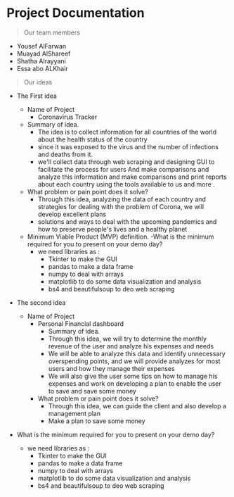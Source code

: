 # Project Documentation
> Our team members
- Yousef AlFarwan 
- Muayad AlShareef
- Shatha Alrayyani
- Essa abo ALKhair

> Our ideas  
- The First idea 
  - Name of Project
    - Coronavirus Tracker
  - Summary of idea.
    - The idea is to collect information for all countries of the world about the health status of the country
    - since it was exposed to the virus and the number of infections and deaths from it.
    - we'll collect data through web scraping and designing GUI to facilitate the process for users
      And make comparisons and analyze this information and make comparisons and print reports about each country using the tools available to us and more .
  - What problem or pain point does it solve? 
    - Through this idea, analyzing the data of each country and strategies for dealing with the problem of Corona, we will develop excellent plans
    - solutions and ways to deal with the upcoming pandemics and how to preserve people's lives and a healthy planet
  - Minimum Viable Product (MVP) definition.
  -What is the minimum required for you to present on your demo day?
    - we need libraries as :
      - Tkinter to make the GUI 
      - pandas to make a data frame 
      - numpy to deal with arrays
      - matplotlib to do some data visualization and analysis
      - bs4 and beautifulsoup to deo web scraping

- The second idea 
  - Name of Project
    - Personal Financial dashboard 
      - Summary of idea.
      - Through this idea, we will try to determine the monthly revenue of the user and analyze his expenses and needs
      - We will be able to analyze this data and identify unnecessary overspending points, and we will provide analyzes for most users and how they manage their expenses
      - We will also give the user some tips on how to manage his expenses and work on developing a plan to enable the user to save and save some money
    - What problem or pain point does it solve? 
      - Through this idea, we can guide the client and also develop a management plan
      - Make a plan to save some money
- What is the minimum required for you to present on your demo day?
  - we need libraries as :
      - Tkinter to make the GUI 
      - pandas to make a data frame 
      - numpy to deal with arrays
      - matplotlib to do some data visualization and analysis
      - bs4 and beautifulsoup to deo web scraping

